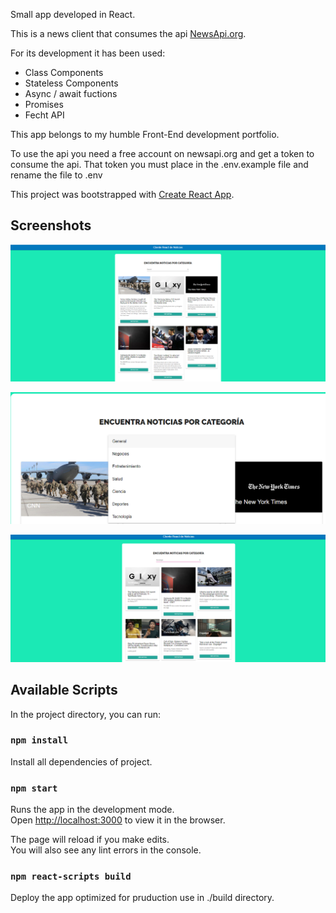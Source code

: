 
Small app developed in React.

This is a news client that consumes the api [NewsApi.org](https://newsapi.org).

For its development it has been used:
* Class Components
* Stateless Components
* Async / await fuctions
* Promises
* Fecht API

This app belongs to my humble Front-End development portfolio.

To use the api you need a free account on newsapi.org and get a token to consume the api.
That token you must place in the .env.example file and rename the file to .env

This project was bootstrapped with [Create React App](https://github.com/facebook/create-react-app).

## Screenshots
![Alt text](screenshots/Captura1.PNG?raw=true "Title")

![Alt text](screenshots/Captura2.PNG?raw=true "Title")

![Alt text](screenshots/Captura3.PNG?raw=true "Title")



## Available Scripts

In the project directory, you can run:

### `npm install`
Install all dependencies of project.

### `npm start`

Runs the app in the development mode.<br />
Open [http://localhost:3000](http://localhost:3000) to view it in the browser.

The page will reload if you make edits.<br />
You will also see any lint errors in the console.

### `npm react-scripts build`

Deploy the app optimized for pruduction use in ./build directory.
